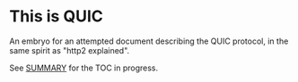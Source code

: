 # This is QUIC
An embryo for an attempted document describing the QUIC protocol, in the same spirit as "http2 explained".

See [SUMMARY](SUMMARY.md) for the TOC in progress.
